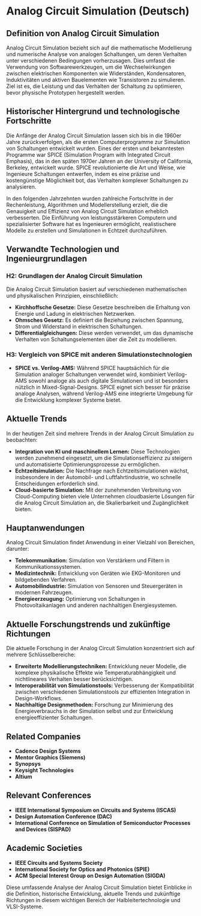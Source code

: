 # Analog Circuit Simulation (Deutsch)

## Definition von Analog Circuit Simulation

Analog Circuit Simulation bezieht sich auf die mathematische Modellierung und numerische Analyse von analogen Schaltungen, um deren Verhalten unter verschiedenen Bedingungen vorherzusagen. Dies umfasst die Verwendung von Softwarewerkzeugen, um die Wechselwirkungen zwischen elektrischen Komponenten wie Widerständen, Kondensatoren, Induktivitäten und aktiven Bauelementen wie Transistoren zu simulieren. Ziel ist es, die Leistung und das Verhalten der Schaltung zu optimieren, bevor physische Prototypen hergestellt werden.

## Historischer Hintergrund und technologische Fortschritte

Die Anfänge der Analog Circuit Simulation lassen sich bis in die 1960er Jahre zurückverfolgen, als die ersten Computerprogramme zur Simulation von Schaltungen entwickelt wurden. Eines der ersten und bekanntesten Programme war SPICE (Simulation Program with Integrated Circuit Emphasis), das in den späten 1970er Jahren an der University of California, Berkeley, entwickelt wurde. SPICE revolutionierte die Art und Weise, wie Ingenieure Schaltungen entwerfen, indem es eine präzise und kostengünstige Möglichkeit bot, das Verhalten komplexer Schaltungen zu analysieren.

In den folgenden Jahrzehnten wurden zahlreiche Fortschritte in der Rechenleistung, Algorithmen und Modellerstellung erzielt, die die Genauigkeit und Effizienz von Analog Circuit Simulation erheblich verbesserten. Die Einführung von leistungsstärkeren Computern und spezialisierter Software hat es Ingenieuren ermöglicht, realistischere Modelle zu erstellen und Simulationen in Echtzeit durchzuführen.

## Verwandte Technologien und Ingenieurgrundlagen

### H2: Grundlagen der Analog Circuit Simulation

Die Analog Circuit Simulation basiert auf verschiedenen mathematischen und physikalischen Prinzipien, einschließlich:

- **Kirchhoffsche Gesetze:** Diese Gesetze beschreiben die Erhaltung von Energie und Ladung in elektrischen Netzwerken.
- **Ohmsches Gesetz:** Es definiert die Beziehung zwischen Spannung, Strom und Widerstand in elektrischen Schaltungen.
- **Differentialgleichungen:** Diese werden verwendet, um das dynamische Verhalten von Schaltungselementen über die Zeit zu modellieren.

### H3: Vergleich von SPICE mit anderen Simulationstechnologien

- **SPICE vs. Verilog-AMS:** Während SPICE hauptsächlich für die Simulation analoger Schaltungen verwendet wird, kombiniert Verilog-AMS sowohl analoge als auch digitale Simulationen und ist besonders nützlich in Mixed-Signal-Designs. SPICE eignet sich besser für präzise analoge Analysen, während Verilog-AMS eine integrierte Umgebung für die Entwicklung komplexer Systeme bietet.

## Aktuelle Trends

In der heutigen Zeit sind mehrere Trends in der Analog Circuit Simulation zu beobachten:

- **Integration von KI und maschinellem Lernen:** Diese Technologien werden zunehmend eingesetzt, um die Simulationseffizienz zu steigern und automatisierte Optimierungsprozesse zu ermöglichen.
- **Echtzeitsimulation:** Die Nachfrage nach Echtzeitsimulationen wächst, insbesondere in der Automobil- und Luftfahrtindustrie, wo schnelle Entscheidungen erforderlich sind.
- **Cloud-basierte Simulation:** Mit der zunehmenden Verbreitung von Cloud-Computing bieten viele Unternehmen cloudbasierte Lösungen für die Analog Circuit Simulation an, die Skalierbarkeit und Zugänglichkeit bieten.

## Hauptanwendungen

Analog Circuit Simulation findet Anwendung in einer Vielzahl von Bereichen, darunter:

- **Telekommunikation:** Simulation von Verstärkern und Filtern in Kommunikationssystemen.
- **Medizintechnik:** Entwicklung von Geräten wie EKG-Monitoren und bildgebenden Verfahren.
- **Automobilindustrie:** Simulation von Sensoren und Steuergeräten in modernen Fahrzeugen.
- **Energieerzeugung:** Optimierung von Schaltungen in Photovoltaikanlagen und anderen nachhaltigen Energiesystemen.

## Aktuelle Forschungstrends und zukünftige Richtungen

Die aktuelle Forschung in der Analog Circuit Simulation konzentriert sich auf mehrere Schlüsselbereiche:

- **Erweiterte Modellierungstechniken:** Entwicklung neuer Modelle, die komplexe physikalische Effekte wie Temperaturabhängigkeit und nichtlineares Verhalten besser berücksichtigen.
- **Interoperabilität von Simulationstools:** Verbesserung der Kompatibilität zwischen verschiedenen Simulationstools zur effizienten Integration in Design-Workflows.
- **Nachhaltige Designmethoden:** Forschung zur Minimierung des Energieverbrauchs in der Simulation selbst und zur Entwicklung energieeffizienter Schaltungen.

## Related Companies

- **Cadence Design Systems**
- **Mentor Graphics (Siemens)**
- **Synopsys**
- **Keysight Technologies**
- **Altium**

## Relevant Conferences

- **IEEE International Symposium on Circuits and Systems (ISCAS)**
- **Design Automation Conference (DAC)**
- **International Conference on Simulation of Semiconductor Processes and Devices (SISPAD)**

## Academic Societies

- **IEEE Circuits and Systems Society**
- **International Society for Optics and Photonics (SPIE)**
- **ACM Special Interest Group on Design Automation (SIGDA)**

Diese umfassende Analyse der Analog Circuit Simulation bietet Einblicke in die Definition, historische Entwicklung, aktuelle Trends und zukünftige Richtungen in diesem wichtigen Bereich der Halbleitertechnologie und VLSI-Systeme.